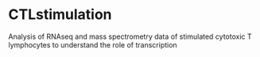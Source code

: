 # CTLstimulation
Analysis of RNAseq and mass spectrometry data of stimulated cytotoxic T lymphocytes to understand the role of transcription

